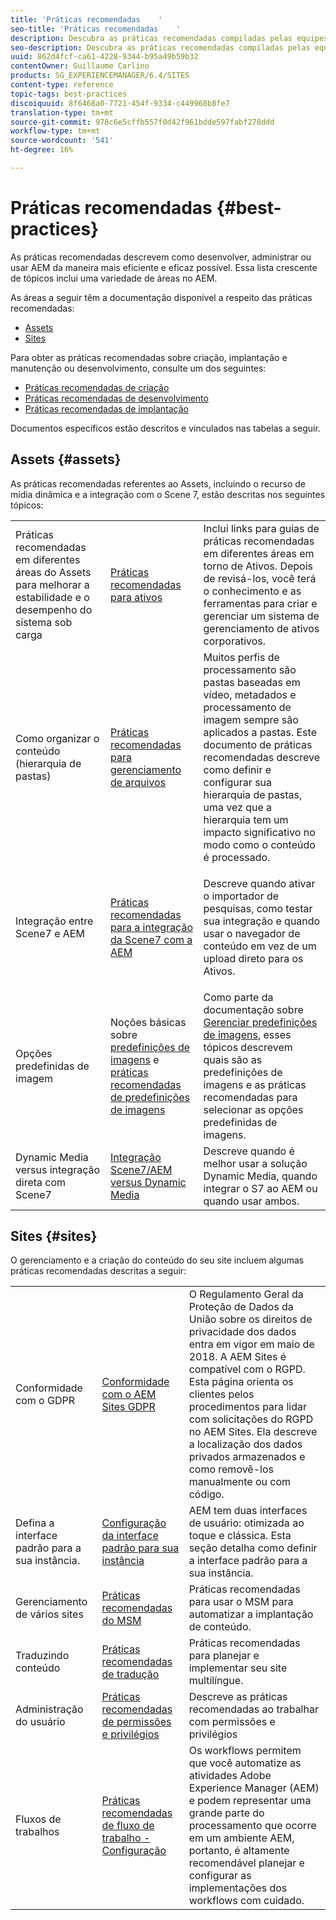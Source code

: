 ```yaml
---
title: 'Práticas recomendadas    '
seo-title: 'Práticas recomendadas    '
description: Descubra as práticas recomendadas compiladas pelas equipes de engenharia de Adobe e consultoria para ajudar os administradores a se estabelecerem e funcionarem.
seo-description: Descubra as práticas recomendadas compiladas pelas equipes de engenharia de Adobe e consultoria para ajudar os administradores a se estabelecerem e funcionarem.
uuid: 862d4fcf-ca61-4228-9344-b95a49b59b32
contentOwner: Guillaume Carlino
products: SG_EXPERIENCEMANAGER/6.4/SITES
content-type: reference
topic-tags: best-practices
discoiquuid: 8f6468a0-7721-454f-9334-c449968b8fe7
translation-type: tm+mt
source-git-commit: 978c6e5cffb557f0d42f961bdde597fabf278ddd
workflow-type: tm+mt
source-wordcount: '541'
ht-degree: 16%

---
```



# Práticas recomendadas    {#best-practices}

As práticas recomendadas descrevem como desenvolver, administrar ou usar AEM da maneira mais eficiente e eficaz possível. Essa lista crescente de tópicos inclui uma variedade de áreas no AEM.

As áreas a seguir têm a documentação disponível a respeito das práticas recomendadas:

* [Assets](#assets)
* [Sites](#sites)

Para obter as práticas recomendadas sobre criação, implantação e manutenção ou desenvolvimento, consulte um dos seguintes:

* [Práticas recomendadas de criação](/help/sites-authoring/best-practices.md)
* [Práticas recomendadas de desenvolvimento](/help/sites-developing/best-practices.md)
* [Práticas recomendadas de implantação](/help/sites-deploying/best-practices.md)

Documentos específicos estão descritos e vinculados nas tabelas a seguir.

## Assets {#assets}

As práticas recomendadas referentes ao Assets, incluindo o recurso de mídia dinâmica e a integração com o Scene 7, estão descritas nos seguintes tópicos:

<table> 
 <tbody>
  <tr>
   <td>Práticas recomendadas em diferentes áreas do Assets para melhorar a estabilidade e o desempenho do sistema sob carga</td> 
   <td><a href="/help/assets/organize-assets.md">Práticas recomendadas para ativos</a></td> 
   <td>Inclui links para guias de práticas recomendadas em diferentes áreas em torno de Ativos. Depois de revisá-los, você terá o conhecimento e as ferramentas para criar e gerenciar um sistema de gerenciamento de ativos corporativos.</td> 
  </tr>
  <tr>
   <td>Como organizar o conteúdo (hierarquia de pastas)</td> 
   <td><a href="/help/assets/organize-assets.md">Práticas recomendadas para gerenciamento de arquivos</a></td> 
   <td>Muitos perfis de processamento são pastas baseadas em vídeo, metadados e processamento de imagem sempre são aplicados a pastas. Este documento de práticas recomendadas descreve como definir e configurar sua hierarquia de pastas, uma vez que a hierarquia tem um impacto significativo no modo como o conteúdo é processado. </td> 
  </tr>
  <tr>
   <td>Integração entre Scene7 e AEM</td> 
   <td><a href="/help/sites-administering/scene7.md#best-practices-for-integrating-scene-with-aem">Práticas recomendadas para a integração da Scene7 com a AEM</a></td> 
   <td><p>Descreve quando ativar o importador de pesquisas, como testar sua integração e quando usar o navegador de conteúdo em vez de um upload direto para os Ativos.</p> </td> 
  </tr>
  <tr>
   <td>Opções predefinidas de imagem</td> 
   <td>Noções básicas sobre <a href="/help/assets/managing-image-presets.md#understanding-image-presets">predefinições de imagens</a> e <a href="/help/assets/managing-image-presets.md#image-preset-options">práticas recomendadas de predefinições de imagens</a></td> 
   <td>Como parte da documentação sobre <a href="/help/assets/managing-image-presets.md">Gerenciar predefinições de imagens</a>, esses tópicos descrevem quais são as predefinições de imagens e as práticas recomendadas para selecionar as opções predefinidas de imagens.</td> 
  </tr>
  <tr>
   <td>Dynamic Media versus integração direta com Scene7</td> 
   <td><a href="/help/sites-administering/scene7.md#aem-scene-integration-versus-dynamic-media">Integração Scene7/AEM versus Dynamic Media</a></td> 
   <td>Descreve quando é melhor usar a solução Dynamic Media, quando integrar o S7 ao AEM ou quando usar ambos.</td> 
  </tr>
 </tbody>
</table>

## Sites {#sites}

O gerenciamento e a criação do conteúdo do seu site incluem algumas práticas recomendadas descritas a seguir:

<table> 
 <tbody>
  <tr>
   <td>Conformidade com o GDPR</td> 
   <td><a href="/help/sites-administering/gdpr-compliance-sites.md">Conformidade com o AEM Sites GDPR</a></td> 
   <td>O Regulamento Geral da Proteção de Dados da União sobre os direitos de privacidade dos dados entra em vigor em maio de 2018. A AEM Sites é compatível com o RGPD. Esta página orienta os clientes pelos procedimentos para lidar com solicitações do RGPD no AEM Sites. Ela descreve a localização dos dados privados armazenados e como removê-los manualmente ou com código.</td> 
  </tr>
  <tr>
   <td>Defina a interface padrão para a sua instância.</td> 
   <td><p><a href="/help/sites-authoring/select-ui.md#configuring-the-default-ui-for-your-instance">Configuração da interface padrão para sua instância</a></p> </td> 
   <td>AEM tem duas interfaces de usuário: otimizada ao toque e clássica. Esta seção detalha como definir a interface padrão para a sua instância.</td> 
  </tr>
  <tr>
   <td>Gerenciamento de vários sites</td> 
   <td><a href="/help/sites-administering/msm-best-practices.md">Práticas recomendadas do MSM</a></td> 
   <td>Práticas recomendadas para usar o MSM para automatizar a implantação de conteúdo. </td> 
  </tr>
  <tr>
   <td>Traduzindo conteúdo</td> 
   <td><a href="/help/sites-administering/tc-bp.md">Práticas recomendadas de tradução</a></td> 
   <td>Práticas recomendadas para planejar e implementar seu site multilíngue.</td> 
  </tr>
  <tr>
   <td>Administração do usuário</td> 
   <td><a href="/help/sites-administering/security.md#best-practices">Práticas recomendadas de permissões e privilégios</a></td> 
   <td>Descreve as práticas recomendadas ao trabalhar com permissões e privilégios </td> 
  </tr>
  <tr>
   <td>Fluxos de trabalhos</td> 
   <td><a href="/help/sites-developing/workflows-best-practices.md#configuration">Práticas recomendadas de fluxo de trabalho - Configuração</a></td> 
   <td>Os workflows permitem que você automatize as atividades Adobe Experience Manager (AEM) e podem representar uma grande parte do processamento que ocorre em um ambiente AEM, portanto, é altamente recomendável planejar e configurar as implementações dos workflows com cuidado.</td> 
  </tr>
 </tbody>
</table>

